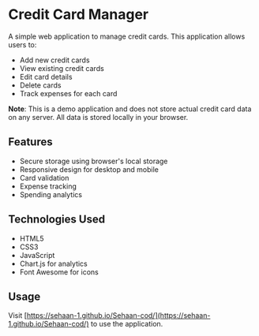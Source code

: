 # Credit Card Manager

A simple web application to manage credit cards. This application allows users to:
- Add new credit cards
- View existing credit cards
- Edit card details
- Delete cards
- Track expenses for each card

**Note**: This is a demo application and does not store actual credit card data on any server. All data is stored locally in your browser.

## Features
- Secure storage using browser's local storage
- Responsive design for desktop and mobile
- Card validation
- Expense tracking
- Spending analytics

## Technologies Used
- HTML5
- CSS3
- JavaScript
- Chart.js for analytics
- Font Awesome for icons

## Usage
Visit [https://sehaan-1.github.io/Sehaan-cod/](https://sehaan-1.github.io/Sehaan-cod/) to use the application. 